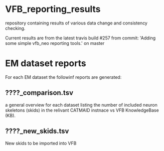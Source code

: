 # VFB_reporting_results
repository containing results of various data change and consistency checking.

 Current results are from the latest travis build #257 from commit: 'Adding some simple vfb_neo reporting tools.' on master


# EM dataset reports
For each EM dataset the followinf reports are generated:
## ????_comparison.tsv 
  a general overview for each dataset listing the number of included neuron skeletons (skids) in the relivant CATMAID instnace vs VFB KnowledgeBase (KB).
## ????_new_skids.tsv
  New skids to be imported into VFB

